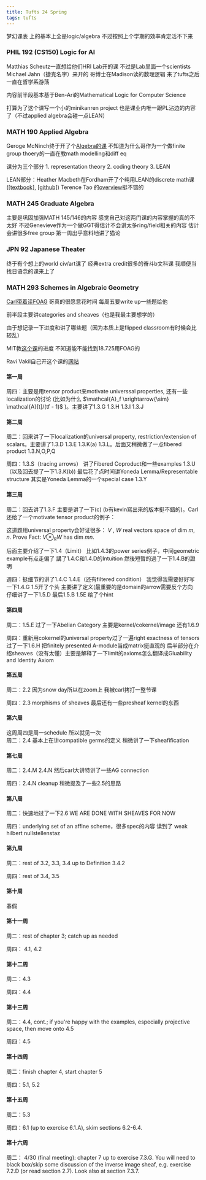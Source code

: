 ```yaml
---
title: Tufts 24 Spring
tags: tufts
---
```


梦幻课表 上的基本上全是logic/algebra  不过按照上个学期的效率肯定活不下来

<!--more-->

### PHIL 192 (CS150) Logic for AI

Matthias Scheutz一直想给他们HRI Lab开的课 不过是Lab里面一个scientists Michael Jahn（捷克名字）来开的 哥博士在Madison读的数理逻辑 来了tufts之后一直在哲学系游荡

内容前半段基本基于Ben-Ari的Mathematical Logic for Computer Science

打算为了这个课写一个小的minikanren project 也是课业内唯一跟PL沾边的内容了（不过applied algebra会碰一点LEAN）

### MATH 190 Applied Algebra

Geroge McNinch终于开了个[Algebra的课](https://gmcninch-tufts.github.io/2024-Sp-Math190/) 不知道为什么哥作为一个做finite group thoery的一直在教math modelling和diff eq

课分为三个部分 1. representation theory 2. coding theory 3. LEAN

LEAN部分：Heather Macbeth在Fordham开了个纯用LEAN的discrete math课 ([[textbook]](https://hrmacbeth.github.io/math2001/), [[github]](https://github.com/hrmacbeth/math2001)) Terence Tao 的[overview](https://www.youtube.com/watch?v=AayZuuDDKP0)挺不错的

### MATH 245 Graduate Algebra

主要是巩固加强MATH 145/146的内容 感觉自己对这两门课的内容掌握的真的不太好 不过Genevieve作为一个做GGT得估计不会讲太多ring/field相关的内容 估计会讲很多free group 第一周出乎意料地讲了猫论

### JPN 92 Japanese Theater

终于有个想上的world civ/art课了 经典extra credit很多的奋斗b文科课 我顺便当找日语念的课来上了

### MATH 293 Schemes in Algebraic Geometry

[Carl带着读FOAG](https://sites.google.com/view/carllian/home/ag-reading-group-s24?authuser=0) 哥真的很愿意花时间 每周五要write up一些题给他

前半段主要讲categories and sheaves（也是我最主要想学的）

由于想记录一下进度和讲了哪些题（因为本质上是flipped classroom有时候会比较乱）

MIT教[这个课](https://public.websites.umich.edu/~pixton/mitclasses/18.725/index.html)的进度 不知道能不能找到18.725用FOAG的

Ravi Vakil自己开这个课的[网站](https://math216.wordpress.com/)

#### 第一周

周四：主要是用tensor product来motivate universsal properties, 还有一些localization的讨论 (比如为什么 $\mathcal{A}_f \xrightarrow{\sim} \mathcal{A}[t]/(tf - 1)$ )。主要讲了1.3.G 1.3.H 1.3.I 1.3.J

#### 第二周

周二：回来讲了一下localization的universal property, restriction/extension of scalars。主要讲了1.3.D 1.3.E 1.3.K(a) 1.3.L。后面又稍微做了一点fibered product 1.3.N,O,P,Q

周四：1.3.S（tracing arrows） 讲了Fibered Coproduct和一些examples 1.3.U（以及回去提了一下1.3.K(b)) 最后花了点时间讲Yoneda Lemma/Representable structure 其实是Yoneda Lemma的一个special case 1.3.Y

#### 第三周

周二：回去讲了1.3.F 主要是讲了一下(c) (b有kevin寫出來的版本挺不錯的)。Carl 还给了一个motivate tensor product的例子：

这道题用universal property会好证很多： $V$ , $W$ real vectors space of dim $m$, $n$. Prove Fact: $V \otimes_R W$ has dim $mn$.

后面主要介绍了一下1.4（Limit） 比如1.4.3的power series例子，中间geometric example有点走偏了 講了1.4.C和1.4.D的Intuition 然後短暫的過了一下1.4.B的證明

週四：挺细节的讲了1.4.C 1.4.E（还有filtered condition） 我觉得我需要好好写一下1.4.G 1.5开了个头 主要讲了定义(最重要的是domain的arrow需要反个方向 仔细讲了一下1.5.D 最后1.5.B 1.5E 给了个hint

#### 第四周

周二：1.5.E 过了一下Abelian Category 主要是kernel/cokernel/image 还有1.6.9

周四：重新用cokernel的universal property过了一遍right exactness of tensors 过了一下1.6.H 把finitely presented A-module当成matrix挺直观的 后半部分在介绍sheaves（没有太懂）主要是解释了一下limit的axioms怎么翻译成Gluability and Identity Axiom

#### 第五周

周二：2.2 因为snow day所以在zoom上 我被carl拷打一整节课

周四：2.3 morphisms of sheaves 最后还有一些presheaf kernel的东西

#### 第六周
这周周四是周一schedule 所以就见一次  
周二：2.4 基本上在讲compatible germs的定义 稍微讲了一下sheafification

#### 第七周

周二：2.4.M 2.4.N 然后carl大讲特讲了一些AG connection

周四：2.4.N cleanup 稍微提及了一些2.5的思路

#### 第八周

周二：快速地过了一下2.6 WE ARE DONE WITH SHEAVES FOR NOW

周四：underlying set of an affine scheme，很多spec的内容 读到了 weak hilbert nullstellenstaz

#### 第九周

周二：rest of 3.2, 3.3, 3.4 up to Definition 3.4.2

周四：rest of 3.4, 3.5

#### 第十周

春假

#### 第十一周

周二：rest of chapter 3; catch up as needed

周四： 4.1, 4.2

#### 第十二周

周二：4.3

周四：4.4

#### 第十三周

周二：4.4, cont.; if you're happy with the examples, especially projective space, then move onto 4.5

周四：4.5

#### 第十四周

周二：finish chapter 4, start chapter 5

周四：5.1, 5.2

#### 第十五周

周二：5.3

周四：6.1 (up to exercise 6.1.A), skim sections 6.2-6.4.

#### 第十六周

周二： 4/30 (final meeting): chapter 7 up to exercise 7.3.G. You will need to black box/skip some discussion of the inverse image sheaf, e.g. exercise 7.2.D (or read section 2.7). Look also at section 7.3.7.


